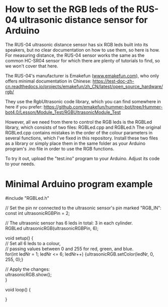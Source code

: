 # How to set the RGB leds of the RUS-04 ultrasonic distance sensor for Arduino

The RUS-04 ultrasonic distance sensor has six RGB leds built into its speakers, but no clear documentation on how to use them, so here is how.
For measuring distance, the RUS-04 sensor works the same as the common HC-SR04 sensor for which there are plenty of tutorials to find, so we won't cover that here.

The RUS-04's manufacturer is Emakefun (www.emakefun.com), who only offers minimal documentation in Chinese:
https://test-doc-zh-cn.readthedocs.io/projects/emakefun/zh_CN/latest/open_source_hardware/rgb/

They use the RgbUltrasonic code library, which you can find somewhere in here if you prefer:
https://github.com/emakefun/hummer-bot/tree/Hummer-bot4.0/Lesson/Module_Test/RGBUltrasonicModule_Test

However, all we need from there to control the RGB leds is the RGBLed library, which consists of two files: RGBLed.cpp and RGBLed.h
The original RGBLed.cpp contains mistakes in the order of the colour parameters in several functions, which I've fixed in this repository.
Install these two files as a library or simply place them in the same folder as your Arduino program's .ino file in order to use the RGB functions.

To try it out, upload the "test.ino" program to your Arduino. Adjust its code to your needs.


# Minimal Arduino program example
#include "RGBLed.h"  

// Set the pin nr connected to the ultrasonic sensor's pin marked "RGB_IN":  
const int ultrasonicRGBPin = 2;  

// The ultrasonic sensor has 6 leds in total: 3 in each cylinder.  
RGBLed ultrasonicRGB(ultrasonicRGBPin, 6);  

void setup() {  
  // Set all 6 leds to a colour,  
  // passing values between 0 and 255 for red, green, and blue.  
  for(int ledNr = 1; ledNr <= 6; ledNr++) {ultrasonicRGB.setColor(ledNr, 0, 255, 0);}  

  // Apply the changes:  
  ultrasonicRGB.show();  
}  

void loop() {  
  
}  
